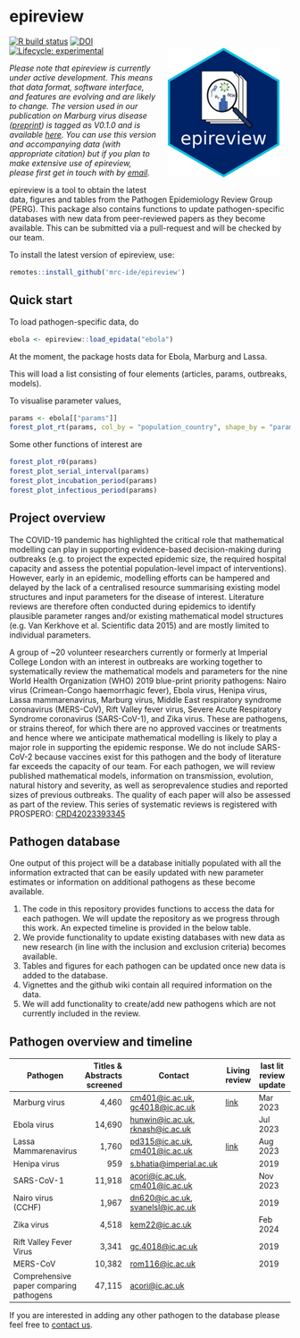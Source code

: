 # epireview

<a href="https://github.com/mrc-ide/epireview"><img src="man/figures/hex-epireview.png" align="right" width="200" style="padding: 20px;"></a>

<!-- badges: start -->
[![R build status](https://github.com/mrc-ide/epireview/workflows/R-CMD-check/badge.svg)](https://github.com/mrc-ide/epireview/actions)
[![DOI](https://zenodo.org/badge/655602716.svg)](https://zenodo.org/badge/latestdoi/655602716)
[![Lifecycle: experimental](https://img.shields.io/badge/lifecycle-experimental-orange.svg)](https://lifecycle.r-lib.org/articles/stages.html#experimental)
<!-- badges: end -->


_Please note that epireview is currently under active development. This means that data format, software interface, and features are evolving and are likely to change.
The version used in our publication on Marburg virus disease ([preprint](https://doi.org/10.1101/2023.07.10.23292424)) is tagged as V0.1.0 and is available [here](https://github.com/mrc-ide/epireview/releases/tag/v0.1.0). You can use this version and accompanying data (with appropriate citation) but if you plan to make extensive use of epireview, please first get in touch with by [email](s.bhatia@imperial.ac.uk)._


epireview is a tool to obtain the latest data, figures and tables from the Pathogen Epidemiology Review Group (PERG). This package also contains functions to update pathogen-specific databases with new data from peer-reviewed papers as they become available. This can be submitted via a pull-request and will be checked by our team.

To install the latest version of epireview, use:

```r
remotes::install_github('mrc-ide/epireview')
```
## Quick start

To load pathogen-specific data, do
```r
ebola <- epireview::load_epidata("ebola")
```
At the moment, the package hosts data for Ebola, Marburg and Lassa.

This will load a list consisting of four elements (articles, params, outbreaks, models).

To visualise parameter values,

```r
params <- ebola[["params"]]
forest_plot_rt(params, col_by = "population_country", shape_by = "parameter_value_type")
```

Some other functions of interest are 

```r
forest_plot_r0(params)
forest_plot_serial_interval(params)
forest_plot_incubation_period(params)
forest_plot_infectious_period(params)
```

## Project overview
The COVID-19 pandemic has highlighted the critical role that mathematical modelling can play in supporting evidence-based decision-making during outbreaks (e.g. to project the expected epidemic size, the required hospital capacity and assess the potential population-level impact of interventions). However, early in an epidemic, modelling efforts can be hampered and delayed by the lack of a centralised resource summarising existing model structures and input parameters for the disease of interest. Literature reviews are therefore often conducted during epidemics to identify plausible parameter ranges and/or existing mathematical model structures (e.g. Van Kerkhove et al. Scientific data 2015) and are mostly limited to individual parameters.

A group of ~20 volunteer researchers currently or formerly at Imperial College London with an interest in outbreaks are working together to systematically review the mathematical models and parameters for the nine World Health Organization (WHO) 2019 blue-print priority pathogens: Nairo virus (Crimean-Congo haemorrhagic fever), Ebola virus, Henipa virus, Lassa mammarenavirus, Marburg virus, Middle East respiratory syndrome coronavirus (MERS-CoV), Rift Valley fever virus, Severe Acute Respiratory Syndrome coronavirus (SARS-CoV-1), and Zika virus. These are pathogens, or strains thereof, for which there are no approved vaccines or treatments and hence where we anticipate mathematical modelling is likely to play a major role in supporting the epidemic response. We do not include SARS-CoV-2 because vaccines exist for this pathogen and the body of literature far exceeds the capacity of our team. For each pathogen, we will review published mathematical models, information on transmission, evolution, natural history and severity, as well as seroprevalence studies and reported sizes of previous outbreaks. The quality of each paper will also be assessed as part of the review. This series of systematic reviews is registered with PROSPERO:
 [CRD42023393345](https://www.crd.york.ac.uk/prospero/display_record.php?RecordID&RecordID=393345)

## Pathogen database
One output of this project will be a database initially populated with all the information extracted that can be easily updated with new parameter estimates or information on additional pathogens as these become available. 

1. The code in this repository provides functions to access the data for each pathogen. We will update the repository as we progress through this work. An expected timeline is provided in the below table.
2. We provide functionality to update existing databases with new data as new research (in line with the inclusion and exclusion criteria) becomes available.
3. Tables and figures for each pathogen can be updated once new data is added to the database.
4. Vignettes and the github wiki contain all required information on the data.
5. We will add functionality to create/add new pathogens which are not currently included in the review. 

## Pathogen overview and timeline

| Pathogen  | Titles & Abstracts screened | Contact | Living review | last lit review update | doi|
| --------- |         -------------------:|      -- |           --  | -- | -- |
| Marburg virus | 4,460 | cm401@ic.ac.uk, gc4018@ic.ac.uk | [link](https://mrc-ide.github.io/priority-pathogens/articles/pathogen_marburg.html)|Mar 2023 | https://doi.org/10.1016/S1473-3099(23)00515-7 |
| Ebola virus   | 14,690 | hunwin@ic.ac.uk, rknash@ic.ac.uk|| Jul 2023|https://doi.org/10.1016/S1473-3099(24)00374-8|
| Lassa Mammarenavirus  | 1,760 | pd315@ic.ac.uk, cm401@ic.ac.uk |[link](https://mrc-ide.github.io/priority-pathogens/articles/pathogen_lassa.html)| Aug 2023|https://doi.org/10.1101/2024.03.23.24304596|
| Henipa virus  |           959 | s.bhatia@imperial.ac.uk||2019||
| SARS-CoV-1    |        11,918 | acori@ic.ac.uk, cm401@ic.ac.uk ||Nov 2023||
| Nairo virus (CCHF) |     1,967| dn620@ic.ac.uk, svanelsl@ic.ac.uk||2019||
| Zika virus|              4,518| kem22@ic.ac.uk||Feb 2024||
| Rift Valley Fever Virus| 3,341| gc.4018@ic.ac.uk||2019||
| MERS-CoV|               10,382| rom116@ic.ac.uk||2019||
| Comprehensive paper comparing pathogens |47,115| acori@ic.ac.uk||||

If you are interested in adding any other pathogen to the database please feel free to [contact us](s.bhatia@imperial.ac.uk).

